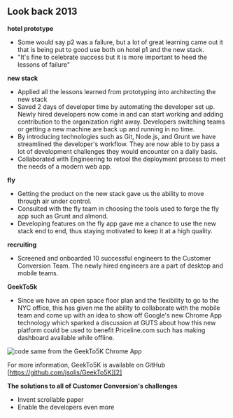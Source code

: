 Look back 2013
--------------

**hotel prototype**

 - Some would say p2 was a failure, but a lot of great learning came out it that is being put to good use both on hotel p1 and the new stack.
 - "It's fine to celebrate success but it is more important to heed the lessons of failure"

**new stack**

 - Applied all the lessons learned from prototyping into architecting the new stack
 - Saved 2 days of developer time by automating the developer set up.  Newly hired developers now come in and can start working and adding contribution to the organization right away.  Developers switching teams or getting a new machine are back up and running in no time.
 - By introducing technologies such as Git, Node.js, and Grunt we have streamlined the developer's workflow.  They are now able to by pass a lot of development challenges they would encounter on a daily basis.
 - Collaborated with Engineering to retool the deployment process to meet the needs of a modern web app.
 

**fly**

 - Getting the product on the new stack gave us the ability to move through air under control.
 - Consulted with the fly team in choosing the tools used to forge the fly app such as Grunt and almond.
 - Developing features on the fly app gave me a chance to use the new stack end to end, thus staying motivated to keep it at a high quality.

**recruiting**

 - Screened and onboarded 10 successful engineers to the Customer Conversion Team. The newly hired engineers are a part of desktop and  mobile teams.

**GeekTo5k**

 - Since we have an open space floor plan and the flexibility to go to the NYC office, this has given me the ability to collaborate with the mobile team and come up with an idea to show off Google's new Chrome App technology which sparked a discussion at GUTS about how this new platform could be used to benefit Priceline.com such has making dashboard available while offline.

![code same from the GeekTo5K Chrome App][1]

For more information, GeekTo5K is available on GitHub
[https://github.com/jsolis/GeekTo5K][2]

**The solutions to all of Customer Conversion's challenges**

 - Invent scrollable paper
 - Enable the developers even more

  [1]: https://lh3.googleusercontent.com/Xqtl-EkxLtsAxyPvTs0Y5_DcuB3wjrKg5Y034DS2EOp4=s0
  [2]: https://github.com/jsolis/GeekTo5K
